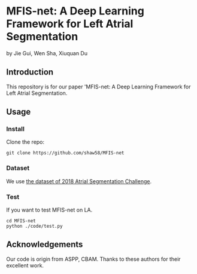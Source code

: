 # MFIS-net: A Deep Learning Framework for Left Atrial Segmentation
by Jie Gui, Wen Sha, Xiuquan Du
## Introduction
This repository is for our paper 'MFIS-net: A Deep Learning Framework for Left Atrial Segmentation.
## Usage
### Install
Clone the repo:
```shell
git clone https://github.com/shaw58/MFIS-net 
```
### Dataset
We use [the dataset of 2018 Atrial Segmentation Challenge](http://atriaseg2018.cardiacatlas.org/).
### Test
If you want to test MFIS-net on LA.
```shell
cd MFIS-net
python ./code/test.py
```
## Acknowledgements
Our code is origin from ASPP, CBAM. Thanks to these authors for their excellent work.
